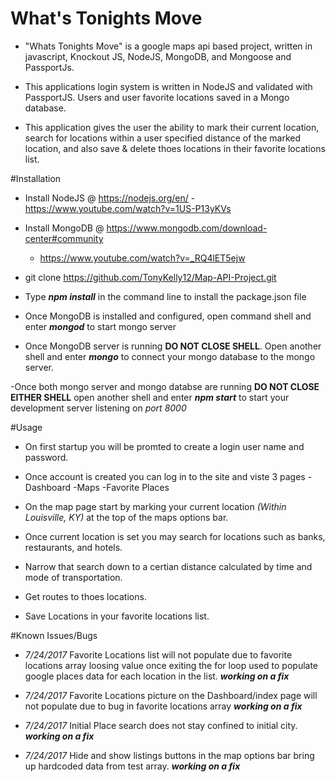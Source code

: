 # What's Tonights Move

-   "Whats Tonights Move" is a google maps api based project, written in javascript, Knockout JS, NodeJS, MongoDB, and Mongoose and PassportJs. 

-	This applications login system is written in NodeJS and validated with PassportJS. Users and user favorite locations saved in a Mongo database.

-	This application gives the user the ability to mark their current location, search for locations within a user specified distance of the marked location, and also save & delete thoes locations in their favorite locations list. 

#Installation

- Install NodeJS @ https://nodejs.org/en/
    -https://www.youtube.com/watch?v=1US-P13yKVs

- Install MongoDB @ https://www.mongodb.com/download-center#community
    - https://www.youtube.com/watch?v=_RQ4lET5ejw

- git clone https://github.com/TonyKelly12/Map-API-Project.git

- Type **_npm install_** in the command line to install the package.json file

- Once MongoDB is installed and configured, open command shell and enter **_mongod_** to start mongo server

- Once MongoDB server is running **DO NOT CLOSE SHELL**. Open another shell and enter **_mongo_** to connect your mongo database to the mongo server.

-Once both mongo server and mongo databse are running **DO NOT CLOSE EITHER SHELL** open another shell and enter **_npm start_** to start your development server listening on _port 8000_

#Usage
- On first startup you will be promted to create a login user name and password.

- Once account is created you can log in to the site and viste 3 pages
    -Dashboard
    -Maps
    -Favorite Places

- On the map page start by marking your current location _(Within Louisville, KY)_ at the top of the maps options bar.

- Once current location is set you may search for locations such as banks, restaurants, and hotels.

- Narrow that search down to a certian distance calculated by time and mode of transportation.

- Get routes to thoes locations.

- Save Locations in your favorite locations list.

#Known Issues/Bugs

- _7/24/2017_ Favorite Locations list will not populate due to favorite locations array loosing value once exiting the for loop used to populate google places data for each location in the list.  **_working on a fix_** 

- _7/24/2017_ Favorite Locations picture on the Dashboard/index page will not populate due to bug in favorite locations array  **_working on a fix_** 

- _7/24/2017_ Initial Place search does not stay confined to initial city.  **_working on a fix_** 

- _7/24/2017_ Hide and show listings buttons in the map options bar bring up hardcoded data from test array.  **_working on a fix_** 